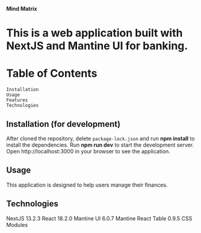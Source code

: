 **Mind Matrix**

# This is a web application built with NextJS and Mantine UI for banking.

# Table of Contents
    Installation
    Usage
    Features
    Technologies
## Installation (for development)
   After cloned the repository, delete ```package-lock.json``` and run **npm install** to install the dependencies.
   Run **npm run dev** to start the development server.
   Open http://localhost:3000 in your browser to see the application.

## Usage
   This application is designed to help users manage their finances.

## Technologies
   NextJS 13.2.3
   React 18.2.0
   Mantine UI 6.0.7
   Mantine React Table 0.9.5
   CSS Modules
